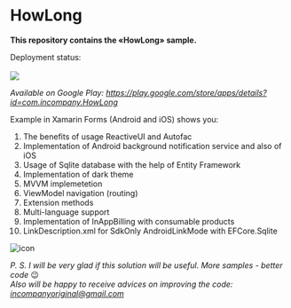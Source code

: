 # HowLong
**This repository contains the «HowLong» sample.**  

Deployment status:
<br>
<br>
<image src="https://github.com/mak100un/HowLong/workflows/HowLong-CI/badge.svg?branch=master">
<br>

  
_Available on Google Play: https://play.google.com/store/apps/details?id=com.incompany.HowLong_
  
    
    
Example in Xamarin Forms (Android and iOS) shows you:  

1.	The benefits of usage ReactiveUI and Autofac
2.	Implementation of Android background notification service and also of iOS
3.	Usage of Sqlite database with the help of Entity Framework
4.	Implementation of dark theme
5.	MVVM implemetetion
6.	ViewModel navigation (routing)
7.  Extension methods
8.  Multi-language support
9.  Implementation of InAppBilling with consumable products
10.  LinkDescription.xml for SdkOnly AndroidLinkMode with EFCore.Sqlite

![icon](https://github.com/mak100un/HowLong/blob/master/Images/icon.png)

_P. S. I will be very glad if this solution will be useful. More samples - better code_ 😉  
_Also will be happy to receive advices on improving the code: <incompanyoriginal@gmail.com>_



